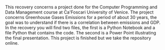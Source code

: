 This recovery concerns a project done for the Computer Programming and Data Management course at Ca'Foscari University of Venice. 
The project concerns Greenhouse Gases Emissions for a period of about 30 years, the goal was to understand if there is a correlation between emissions and GDP.
In the recovery you will find two files, the first is a Python Notebook and a file Python that contains the code. The second is a Power Point illustrating the final presentation.
This project is finished but we take the repository online.
